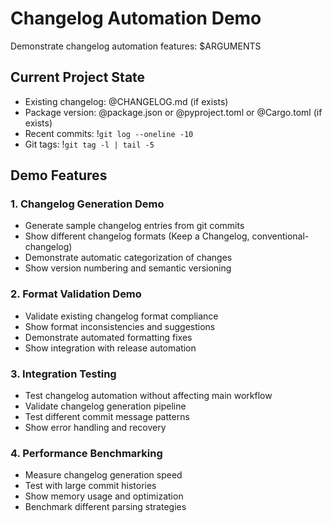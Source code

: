 # Changelog Automation Demo

Demonstrate changelog automation features: $ARGUMENTS

## Current Project State

- Existing changelog: @CHANGELOG.md (if exists)
- Package version: @package.json or @pyproject.toml or @Cargo.toml (if exists)
- Recent commits: !`git log --oneline -10`
- Git tags: !`git tag -l | tail -5`

## Demo Features

### 1. **Changelog Generation Demo**
- Generate sample changelog entries from git commits
- Show different changelog formats (Keep a Changelog, conventional-changelog)
- Demonstrate automatic categorization of changes
- Show version numbering and semantic versioning

### 2. **Format Validation Demo**
- Validate existing changelog format compliance
- Show format inconsistencies and suggestions
- Demonstrate automated formatting fixes
- Show integration with release automation

### 3. **Integration Testing**
- Test changelog automation without affecting main workflow
- Validate changelog generation pipeline
- Test different commit message patterns
- Show error handling and recovery

### 4. **Performance Benchmarking**
- Measure changelog generation speed
- Test with large commit histories
- Show memory usage and optimization
- Benchmark different parsing strategies
